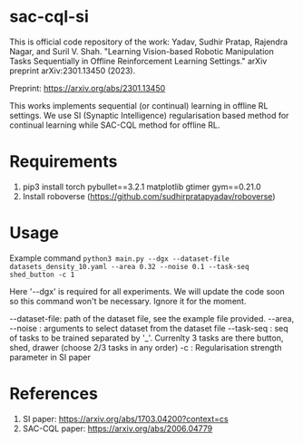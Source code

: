 # sac-cql-si
This is official code repository of the work: Yadav, Sudhir Pratap, Rajendra Nagar, and Suril V. Shah. "Learning Vision-based Robotic Manipulation Tasks Sequentially in Offline Reinforcement Learning Settings." arXiv preprint arXiv:2301.13450 (2023).

Preprint: https://arxiv.org/abs/2301.13450

This works implements sequential (or continual) learning in offline RL settings. We use SI (Synaptic Intelligence) regularisation based method for continual learning while SAC-CQL method for offline RL.

# Requirements
1. pip3 install torch pybullet==3.2.1 matplotlib gtimer gym==0.21.0
2. Install roboverse (https://github.com/sudhirpratapyadav/roboverse)

# Usage
Example command
`python3 main.py --dgx --dataset-file datasets_density_10.yaml --area 0.32 --noise 0.1 --task-seq shed_button -c 1`

Here '--dgx' is required for all experiments. We will update the code soon so this command won't be necessary. Ignore it for the moment.

--dataset-file: path of the dataset file, see the example file provided.
--area, --noise : arguments to select dataset from the dataset file
--task-seq : seq of tasks to be trained separated by '_'. Currenlty 3 tasks are there button, shed, drawer (choose 2/3 tasks in any order)
-c : Regularisation strength parameter in SI paper

# References

1. SI paper: https://arxiv.org/abs/1703.04200?context=cs
2. SAC-CQL paper: https://arxiv.org/abs/2006.04779

